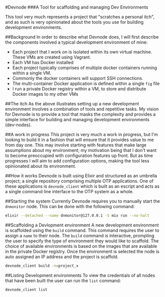 #Devnode
###A Tool for scaffolding and managing Dev Environments

This tool very much represents a project that "scratches a personal itch", and as such is very opinionated about the tools you use for building development environments.

##Background
In order to describe what Devnode does, I will first describe the components involved a typical development environment of mine:
* Each project that I work on is isolated within its own virtual machine. These VMs are created using Vagrant.
* Each VM has Docker installed
* Each project typically comprises of multiple docker containers running within a single VM.
* Commonly the docker containers will support SSH connections.
* The multi-container Docker application is defined within a single `fig` file
* I run a private Docker registry within a VM, to store and distribute Docker images to my other VMs

##The itch
As the above illustrates setting up a new development environment involves a combination of tools and repetitive tasks. My vision for Devnode is to provide a tool that masks the complexity and provides a simple interface for building and managing development environments (dev-nodes).

##A work in progress
This project is very much a work in progress, but I'm looking to build it in a fashion that will ensure that it provides value to me from day one. This may involve starting with features that make large assumptions about my environment; my motivation being that I don't want to become preoccupied with configuration features up front. But as time progresses I will aim to add configuration options, making the tool less opinionated about its environment.

##How it works
Devnode is built using Elixir and structured as an umbrella project; a single repository comprising multiple OTP applications. One of these applications is `devnode_client` which is built as an escript and acts as a single command line interface to the OTP system as a whole.

##Starting the system
Currently Devnode requires you to manually start the `dnmonitor` node. This can be done with the following command:

```bash
elixir --detached --name dnmonitor@127.0.0.1 -S mix run --no-halt

```

##Scaffolding a Devlopment environment
A new development environment is scaffolded using the `build` command. This command requires the user to assign a `name` to their node. The `build` command is interactive, prompting the user to specify the type of environment they would like to scaffold. The choice of available environments is based on the images that are available in the private Docker registry. Once the environment is selected the node is auto assigned an IP address and the project is scaffold.
```bash
devnode_client build -n=project_x

```

##Listing Development environments
To view the credentials of all nodes that have been built the user can run the `list` command:
```bash
devnode_client list

```

